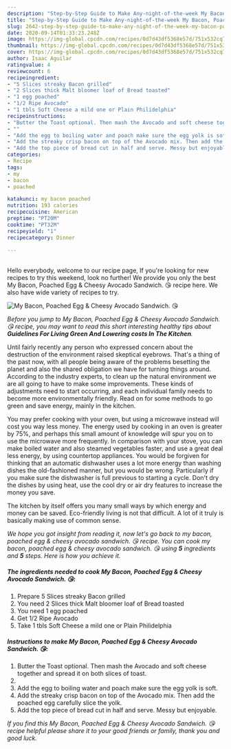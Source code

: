 ```yaml
---
description: "Step-by-Step Guide to Make Any-night-of-the-week My Bacon, Poached Egg &amp;amp; Cheesy Avocado Sandwich. 😘"
title: "Step-by-Step Guide to Make Any-night-of-the-week My Bacon, Poached Egg &amp;amp; Cheesy Avocado Sandwich. 😘"
slug: 2642-step-by-step-guide-to-make-any-night-of-the-week-my-bacon-poached-egg-and-amp-cheesy-avocado-sandwich
date: 2020-09-14T01:33:23.248Z
image: https://img-global.cpcdn.com/recipes/0d7d43df5368e57d/751x532cq70/my-bacon-poached-egg-cheesy-avocado-sandwich-😘-recipe-main-photo.jpg
thumbnail: https://img-global.cpcdn.com/recipes/0d7d43df5368e57d/751x532cq70/my-bacon-poached-egg-cheesy-avocado-sandwich-😘-recipe-main-photo.jpg
cover: https://img-global.cpcdn.com/recipes/0d7d43df5368e57d/751x532cq70/my-bacon-poached-egg-cheesy-avocado-sandwich-😘-recipe-main-photo.jpg
author: Isaac Aguilar
ratingvalue: 4
reviewcount: 6
recipeingredient:
- "5 Slices streaky Bacon grilled"
- "2 Slices thick Malt bloomer loaf of Bread toasted"
- "1 egg poached"
- "1/2 Ripe Avocado"
- "1 tbls Soft Cheese a mild one or Plain Philidelphia"
recipeinstructions:
- "Butter the Toast optional. Then mash the Avocado and soft cheese together and spread it on both slices of toast."
- ""
- "Add the egg to boiling water and poach make sure the egg yolk is soft."
- "Add the streaky crisp bacon on top of the Avocado mix. Then add the poached egg carefully slice the yolk."
- "Add the top piece of bread cut in half and serve. Messy but enjoyable."
categories:
- Recipe
tags:
- my
- bacon
- poached

katakunci: my bacon poached 
nutrition: 193 calories
recipecuisine: American
preptime: "PT20M"
cooktime: "PT32M"
recipeyield: "1"
recipecategory: Dinner

---
```

<br>
Hello everybody, welcome to our recipe page, If you're looking for new recipes to try this weekend, look no further! We provide you only the best My Bacon, Poached Egg &amp; Cheesy Avocado Sandwich. 😘 recipe here. We also have wide variety of recipes to try.
<br>


![My Bacon, Poached Egg &amp; Cheesy Avocado Sandwich. 😘](https://img-global.cpcdn.com/recipes/0d7d43df5368e57d/751x532cq70/my-bacon-poached-egg-cheesy-avocado-sandwich-😘-recipe-main-photo.jpg)

<i>Before you jump to My Bacon, Poached Egg &amp; Cheesy Avocado Sandwich. 😘 recipe, you may want to read this short interesting healthy tips about 
<strong>Guidelines For Living Green And Lowering costs In The Kitchen</strong>.</i>
</br>

Until fairly recently any person who expressed concern about the destruction of the environment raised skeptical eyebrows. That's a thing of the past now, with all people being aware of the problems besetting the planet and also the shared obligation we have for turning things around. According to the industry experts, to clean up the natural environment we are all going to have to make some improvements. These kinds of adjustments need to start occurring, and each individual family needs to become more environmentally friendly. Read on for some methods to go green and save energy, mainly in the kitchen.

You may prefer cooking with your oven, but using a microwave instead will cost you way less money. The energy used by cooking in an oven is greater by 75%, and perhaps this small amount of knowledge will spur you on to use the microwave more frequently. In comparison with your stove, you can make boiled water and also steamed vegetables faster, and use a great deal less energy, by using countertop appliances. You would be forgiven for thinking that an automatic dishwasher uses a lot more energy than washing dishes the old-fashioned manner, but you would be wrong. Particularly if you make sure the dishwasher is full previous to starting a cycle. Don't dry the dishes by using heat, use the cool dry or air dry features to increase the money you save.

The kitchen by itself offers you many small ways by which energy and money can be saved. Eco-friendly living is not that difficult. A lot of it truly is basically making use of common sense.


<i>We hope you got insight from reading it, now let's go back to my bacon, poached egg &amp; cheesy avocado sandwich. 😘 recipe. You can cook my bacon, poached egg &amp; cheesy avocado sandwich. 😘 using <strong>5</strong> ingredients and <strong>5</strong> steps. Here is how you achieve it.
</i>

##### The ingredients needed to cook My Bacon, Poached Egg &amp; Cheesy Avocado Sandwich. 😘:

1. Prepare 5 Slices streaky Bacon grilled
1. You need 2 Slices thick Malt bloomer loaf of Bread toasted
1. You need 1 egg poached
1. Get 1/2 Ripe Avocado
1. Take 1 tbls Soft Cheese a mild one or Plain Philidelphia


##### Instructions to make My Bacon, Poached Egg &amp; Cheesy Avocado Sandwich. 😘:

1. Butter the Toast optional. Then mash the Avocado and soft cheese together and spread it on both slices of toast.
1. 
1. Add the egg to boiling water and poach make sure the egg yolk is soft.
1. Add the streaky crisp bacon on top of the Avocado mix. Then add the poached egg carefully slice the yolk.
1. Add the top piece of bread cut in half and serve. Messy but enjoyable.


<i>If you find this My Bacon, Poached Egg &amp; Cheesy Avocado Sandwich. 😘 recipe helpful please share it to your good friends or family, thank you and good luck.</i>

